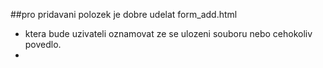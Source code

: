 ##pro pridavani polozek je dobre udelat form_add.html 
- ktera bude uzivateli oznamovat ze se ulozeni souboru nebo cehokoliv povedlo.
- 